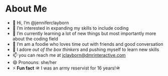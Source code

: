 # About Me
- 👋 Hi, I’m @jenniferclayborn
- 👀 I’m interested in expanding my skills to include coding
- 🌱 I’m currently learning a lot of new things but most importantly more about the coding field
- 💞️ I’m am a foodie who loves time out with friends and good conversation
- 🌈 I adore *out of the box thinkers* and pushing myself to learn new skills
- 📫 you can reach me at jclayborn@dmrinteractive.com
- 😄 Pronouns: she/her
- ⚡ **Fun fact** 🪖 I was an army reservist for 16 years!🪖 

<!---
jenniferclayborn/jenniferclayborn is a ✨ special ✨ repository because its `README.md` (this file) appears on your GitHub profile.
You can click the Preview link to take a look at your changes.
--->
